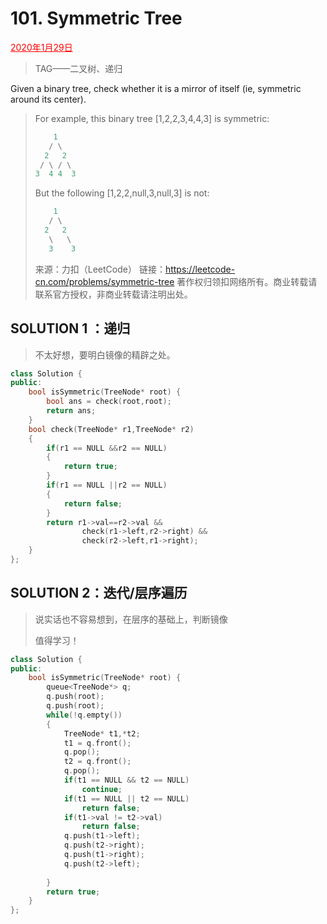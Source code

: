 # 101. Symmetric Tree

<font color = #FF0000><u>2020年1月29日</u></font>

> TAG——二叉树、递归

Given a binary tree, check whether it is a mirror of itself (ie, symmetric around its center).

> For example, this binary tree [1,2,2,3,4,4,3] is symmetric:
>
> ```c
>     1
>    / \
>   2   2
>  / \ / \
> 3  4 4  3
> ```
>
> But the following [1,2,2,null,3,null,3] is not:
>
> ```c
>     1
>    / \
>   2   2
>    \   \
>    3    3
> ```
> 来源：力扣（LeetCode）
> 链接：https://leetcode-cn.com/problems/symmetric-tree
> 著作权归领扣网络所有。商业转载请联系官方授权，非商业转载请注明出处。

## SOLUTION 1 ：递归

> 不太好想，要明白镜像的精辟之处。

```c++
class Solution {
public:
    bool isSymmetric(TreeNode* root) {
        bool ans = check(root,root);
        return ans;
    }
    bool check(TreeNode* r1,TreeNode* r2)
    {
        if(r1 == NULL &&r2 == NULL)
        {
            return true;
        }
        if(r1 == NULL ||r2 == NULL)
        {
            return false;
        }
        return r1->val==r2->val &&
                check(r1->left,r2->right) &&
                check(r2->left,r1->right);
    }
};
```

## SOLUTION 2：迭代/层序遍历

> 说实话也不容易想到，在层序的基础上，判断镜像
>
> 值得学习！

```c++
class Solution {
public:
    bool isSymmetric(TreeNode* root) {
        queue<TreeNode*> q;
        q.push(root);
        q.push(root);
        while(!q.empty())
        {
            TreeNode* t1,*t2;
            t1 = q.front();
            q.pop();
            t2 = q.front();
            q.pop();
            if(t1 == NULL && t2 == NULL)
                continue;
            if(t1 == NULL || t2 == NULL)
                return false;
            if(t1->val != t2->val)
                return false;
            q.push(t1->left);
            q.push(t2->right);
            q.push(t1->right);
            q.push(t2->left);
            
        }
        return true;
    }
};
```

